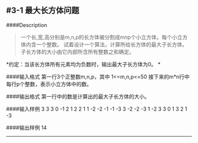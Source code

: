 #3-1 最大长方体问题
---

####Description 
>一个长,宽,高分别是m,n,p的长方体被分割成m*n*p个小立方体。每个小立方体内含一个整数。
试着设计一个算法，计算所给长方体的最大子长方体。子长方体的大小由它内部所含所有整数之和确定。

*约定：当该长方体所有元素均为负数时，输出最大子长方体为0。 *


####输入格式
第一行3个正整数m,n,p，其中 1<=m,n,p<=50
接下来的m*n行中每行p个整数，表示小立方体中的数。


####输出格式
第一行中的数是计算出的最大子长方体的大小。


####输入样例 
3 3 3
0 -1 2
1 2 2
1 1 -2
-2 -1 -1
-3 3 -2
-2 -3 1
-2 3 3
0 1 3
2 1 -3 

####输出样例 
14



-----------


